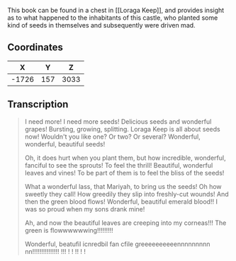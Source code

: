  

This book can be found in a chest in [[Loraga Keep]], and provides insight as to what happened to the inhabitants of this castle, who planted some kind of seeds in themselves and subsequently were driven mad.

## Coordinates
| **X** | **Y** | **Z** |
| :---: | :---: | :---: |
| -1726 |  157  | 3033  |


## Transcription
> I need more! I need more seeds! Delicious seeds and wonderful grapes! Bursting, growing, splitting. Loraga Keep is all about seeds now! Wouldn't you like one? Or two? Or several? Wonderful, wonderful, beautiful seeds!
>
> Oh, it does hurt when you plant them, but how incredible, wonderful, fanciful to see the sprouts! To feel the thrill! Beautiful, wonderful leaves and vines! To be part of them is to feel the bliss of the seeds!
>
> What a wonderful lass, that Mariyah, to bring us the seeds! Oh how sweetly they call! How greedily they slip into freshly-cut wounds! And then the green blood flows! Wonderful, beautiful emerald blood!! I was so proud when my sons drank mine!
>
> Ah, and now the beautiful leaves are creeping into my corneas!!! The green is flowwwwwwing!!!!!!!!!
>
> Wonderful, beatufil icnredbil fan cfile greeeeeeeeeennnnnnnnn nn!!!!!!!!!!!!!!! !!! ! ! !! ! !

